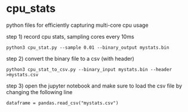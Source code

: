 # cpu_stats
python files for efficiently capturing multi-core cpu usage

step 1) record cpu stats, sampling cores every 10ms

````
python3 cpu_stat.py --sample 0.01 --binary_output mystats.bin
````

step 2) convert the binary file to a csv (with header)

````
python3 cpu_stat_to_csv.py --binary_input mystats.bin --header >mystats.csv
````

step 3) open the jupyter notebook and make sure to load the csv file by changing the following line

````
dataframe = pandas.read_csv("mystats.csv")
````
